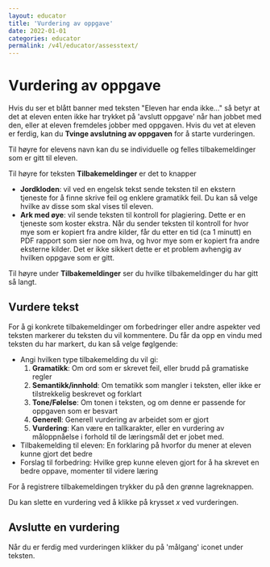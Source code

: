 ```yaml
---
layout: educator
title: 'Vurdering av oppgave'
date: 2022-01-01
categories: educator
permalink: /v4l/educator/assesstext/
---
```


# Vurdering av oppgave

Hvis du ser et blått banner med teksten "Eleven har enda ikke..." så betyr at det at eleven enten ikke har trykket på 'avslutt oppgave' når han jobbet med den, eller at eleven fremdeles jobber med oppgaven. Hvis du vet at eleven er ferdig, kan du **Tvinge avslutning av oppgaven** for å starte vurderingen.

Til høyre for elevens navn kan du se individuelle og felles tilbakemeldinger som er gitt til eleven.

Til høyre for teksten **Tilbakemeldinger** er det to knapper
* **Jordkloden**: vil ved en engelsk tekst sende teksten til en ekstern tjeneste for å finne skrive feil og enklere gramatikk feil. Du kan så velge hvilke av disse som skal vises til eleven.
* **Ark med øye**: vil sende teksten til kontroll for plagiering. Dette er en tjeneste som koster ekstra. Når du sender teksten til kontroll for hvor mye som er kopiert fra andre kilder, får du etter en tid (ca 1 minutt) en PDF rapport som sier noe om hva, og hvor mye som er kopiert fra andre eksterne kilder. Det er ikke sikkert dette er et problem avhengig av hvilken oppgave som er gitt.

Til høyre under **Tilbakemeldinger** ser du hvilke tilbakemeldinger du har gitt så langt.

## Vurdere tekst

For å gi konkrete tilbakemeldinger om forbedringer eller andre aspekter ved teksten markerer du teksten du vil kommentere. Du får da opp en vindu med teksten du har markert, du kan så velge føglgende:
* Angi hvilken type tilbakemelding du vil gi:
    1. **Gramatikk**: Om ord som er skrevet feil, eller brudd på gramatiske regler
    2. **Semantikk/innhold**: Om tematikk som mangler i teksten, eller ikke er tilstrekkelig beskrevet og forklart
    3. **Tone/Følelse**: Om tonen i teksten, og om denne er passende for oppgaven som er besvart
    4. **Generell**: Generell vurdering av arbeidet som er gjort
    5. **Vurdering**: Kan være en tallkarakter, eller en vurdering av måloppnåelse i forhold til de læringsmål det er jobet med.
* Tilbakemelding til eleven: En forklaring på hvorfor du mener at eleven kunne gjort det bedre
* Forslag til forbedring: Hvilke grep kunne eleven gjort for å ha skrevet en bedre oppave, momenter til videre læring

For å registrere tilbakemeldingen trykker du på den grønne lagreknappen.

Du kan slette en vurdering ved å klikke på krysset *x* ved vurderingen.

## Avslutte en vurdering

Når du er ferdig med vurderingen klikker du på 'målgang' iconet under teksten.